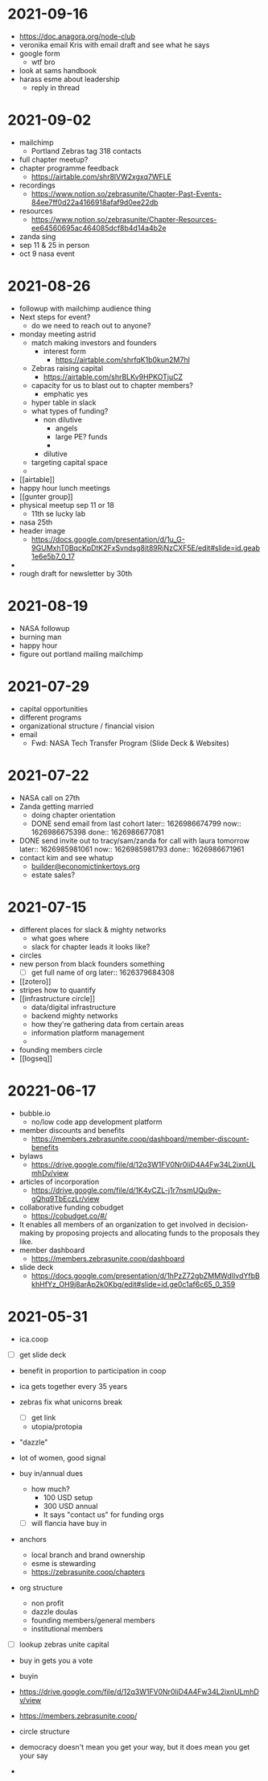 # 2021-09-16
- https://doc.anagora.org/node-club
- veronika email Kris with email draft and see what he says
- google form
	- wtf bro
- look at sams handbook
- harass esme about leadership
	- reply in thread


# 2021-09-02
- mailchimp
	- Portland Zebras tag 318 contacts
- full chapter meetup?
- chapter programme feedback
	- https://airtable.com/shr8lVW2xgxq7WFLE
- recordings
	- https://www.notion.so/zebrasunite/Chapter-Past-Events-84ee7ff0d22a4166918afaf9d0ee22db
- resources
	- https://www.notion.so/zebrasunite/Chapter-Resources-ee64560695ac464085dcf8b4d14a4b2e
- zanda sing
- sep 11 & 25 in person
- oct 9 nasa event

# 2021-08-26
- followup with mailchimp audience thing
- Next steps for event?
	- do we need to reach out to anyone?
- monday meeting astrid
	- match making investors and founders
		- interest form
			- https://airtable.com/shrfqK1b0kun2M7hI
	- Zebras raising capital
		- https://airtable.com/shrBLKv9HPKOTjuCZ
	- capacity for us to blast out to chapter members?
		- emphatic yes
	- hyper table in slack
	- what types of funding?
		- non dilutive
			- angels
			- large PE? funds
			-
		- dilutive
	- targeting capital space
	-
- [[airtable]]
- happy hour lunch meetings
- [[gunter group]]
- physical meetup sep 11 or 18
	- 11th se lucky lab
- nasa 25th
- header image
	- https://docs.google.com/presentation/d/1u_G-9GUMxhT0BqcKpDtK2FxSvndsg8it89RjNzCXF5E/edit#slide=id.geab1e6e5b7_0_17
-
- rough draft for newsletter by 30th

# 2021-08-19
- NASA followup
- burning man
- happy hour
- figure out portland mailing mailchimp

# 2021-07-29
- capital opportunities
- different programs
- organizational structure / financial vision
- email
	- Fwd: NASA Tech Transfer Program (Slide Deck & Websites)

# 2021-07-22
- NASA call on 27th
- Zanda getting married
	- doing chapter orientation
	- DONE send email from last cohort
	  later:: 1626986674799
	  now:: 1626986675398
	  done:: 1626986677081
- DONE send invite out to tracy/sam/zanda for call with laura tomorrow
  later:: 1626985981061
  now:: 1626985981793
  done:: 1626986671961
- contact kim and see whatup
	- builder@economictinkertoys.org
	- estate sales?


# 2021-07-15
- different places for slack & mighty networks
	- what goes where
	- slack for chapter leads it looks like?
- circles
- new person from black founders something
	- [ ] get full name of org
	  later:: 1626379684308
- [[zotero]]
- stripes how to quantify
- [[infrastructure circle]]
	- data/digital infrastructure
	- backend mighty networks
	- how they're gathering data from certain areas
	- information platform management
	-
- founding members circle
- [[logseq]]

# 20221-06-17
- bubble.io
	- no/low code app development platform
- member discounts and benefits
	- https://members.zebrasunite.coop/dashboard/member-discount-benefits
- bylaws
	- https://drive.google.com/file/d/12q3W1FV0Nr0liD4A4Fw34L2ixnULmhDv/view
- articles of incorporation
	- https://drive.google.com/file/d/1K4yCZL-j1r7nsmUQu9w-gQhq9TbEczLr/view
- collaborative funding cobudget
	- https://cobudget.co/#/
- It enables all members of an organization to get involved in decision-making by proposing projects and allocating funds to the proposals they like.
- member dashboard
	- https://members.zebrasunite.coop/dashboard
- slide deck
	- https://docs.google.com/presentation/d/1hPzZ72gbZMMWdIIvdYfbBkhHfYz_OH9j8arAp2k0Kbg/edit#slide=id.ge0c1af6c65_0_359
# 2021-05-31
- ica.coop
- [ ] get slide deck
- benefit in proportion to participation in coop
- ica gets together every 35 years
- zebras fix what unicorns break
	- [ ] get link
	- utopia/protopia
- "dazzle"
- lot of women, good signal
- buy in/annual dues
	- how much?
		- 100 USD setup
		- 300 USD annual
		- It says "contact us" for funding orgs
	- [ ] will flancia have buy in

- anchors
	- local branch and brand ownership
	- esme is stewarding
	- https://zebrasunite.coop/chapters

- org structure
	- non profit
	- dazzle doulas
	- founding members/general members
	- institutional members

- [ ] lookup zebras unite capital




- buy in gets you a vote
- buyin
- https://drive.google.com/file/d/12q3W1FV0Nr0liD4A4Fw34L2ixnULmhDv/view

- https://members.zebrasunite.coop/

- circle structure


- democracy doesn't mean you get your way, but it does mean you get your say



- 










